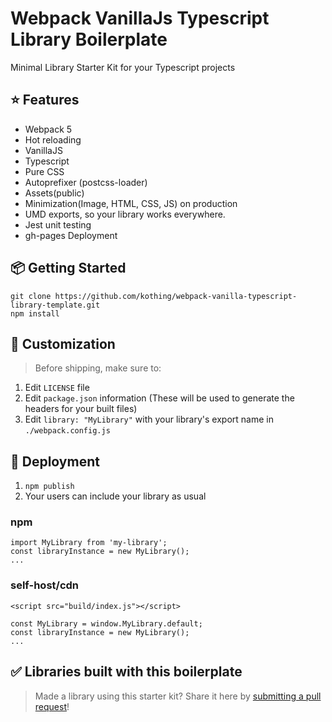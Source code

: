 # Webpack VanillaJs Typescript Library Boilerplate

Minimal Library Starter Kit for your Typescript projects

## ⭐️ Features

- Webpack 5
- Hot reloading
- VanillaJS
- Typescript
- Pure CSS
- Autoprefixer (postcss-loader)
- Assets(public)
- Minimization(Image, HTML, CSS, JS) on production
- UMD exports, so your library works everywhere.
- Jest unit testing
- gh-pages Deployment

## 📦 Getting Started

```
git clone https://github.com/kothing/webpack-vanilla-typescript-library-template.git
npm install
```

## 💎 Customization

> Before shipping, make sure to:

1. Edit `LICENSE` file
2. Edit `package.json` information (These will be used to generate the headers for your built files)
3. Edit `library: "MyLibrary"` with your library's export name in `./webpack.config.js`

## 🚀 Deployment

1. `npm publish`
2. Your users can include your library as usual

### npm

```
import MyLibrary from 'my-library';
const libraryInstance = new MyLibrary();
...
```

### self-host/cdn

```
<script src="build/index.js"></script>

const MyLibrary = window.MyLibrary.default;
const libraryInstance = new MyLibrary();
...
```

## ✅ Libraries built with this boilerplate

> Made a library using this starter kit? Share it here by [submitting a pull request](https://github.com/kothing/webpack-vanilla-typescript-library-template/pulls)!
